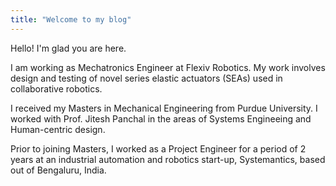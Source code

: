 ```yaml
---
title: "Welcome to my blog"
---
```


Hello! I'm glad you are here. 

I am working as Mechatronics Engineer at Flexiv Robotics<link>. My work involves design and testing of novel series elastic actuators (SEAs) used in collaborative robotics. 

I received my Masters in Mechanical Engineering from Purdue University. I worked with Prof. Jitesh Panchal in the areas of Systems Engineeing and Human-centric design.

Prior to joining Masters, I worked as a Project Engineer for a period of 2 years at an industrial automation and robotics start-up, Systemantics, based out of Bengaluru, India.


 
